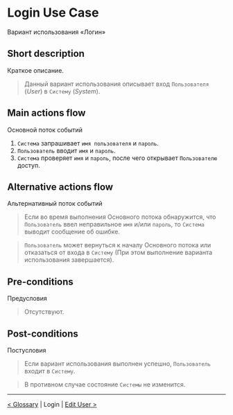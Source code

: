 # Login Use Case

Вариант использования «Логин»

## Short description

Краткое описание.

> Данный вариант использования описывает вход `Пользователя` (_User_) в
> `Систему` (_System_).

## Main actions flow

Основной поток событий

1. `Система` запрашивает `имя пользователя` и `пароль`.
2. `Пользователь` вводит `имя` и `пароль`.
3. `Система` проверяет `имя` и `пароль`, после чего открывает `Пользователю`
   доступ.

## Alternative actions flow

Альтернативный поток событий

> Если во время выполнения Основного потока обнаружится, что `Пользователь` ввел
> неправильное `имя` и/или `пароль`, то `Система` выводит сообщение об ошибке.

> `Пользователь` может вернуться к началу Основного потока или отказаться от
> входа в `Систему` (При этом выполнение варианта использования завершается).

## Pre-conditions

Предусловия

> Отсутствуют.

## Post-conditions

Постусловия

> Если вариант использования выполнен успешно, `Пользователь` входит в
> `Систему`.

> В противном случае состояние `Системы` не изменится.

---

[< Glossary](https://github.com/Drapegnik/bsu/blob/master/technology/lab2/docs/glossary.md)
| Login |
[Edit User >](https://github.com/Drapegnik/bsu/blob/master/technology/lab2/docs/edit-user.md)

